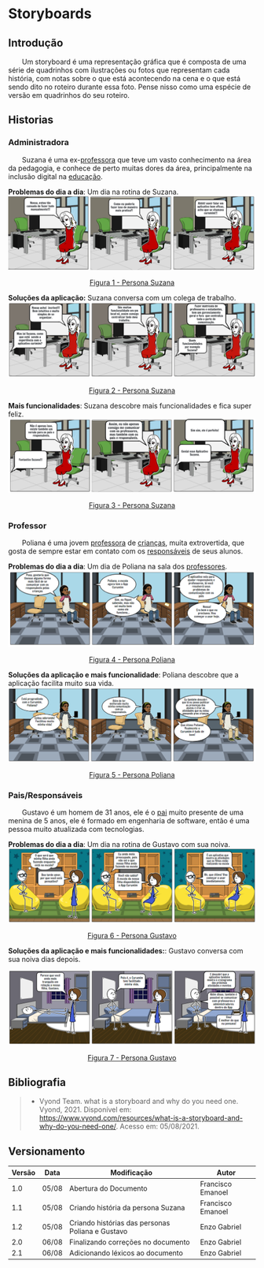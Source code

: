 # Storyboards

## Introdução

&emsp;&emsp;Um storyboard é uma representação gráfica que é composta de uma série de quadrinhos com ilustrações ou fotos que representam cada história, com notas sobre o que está acontecendo na cena e o que está sendo dito no roteiro durante essa foto. Pense nisso como uma espécie de versão em quadrinhos do seu roteiro.

## Historias

### Administradora

&emsp;&emsp;Suzana é uma ex-[professora](/2021.1_G6_Curumim/base/requisitos/modelagem/lexicos/#lexico-professor) que teve um vasto conhecimento na área da pedagogia, e conhece de perto muitas dores da área, principalmente na inclusão digital na [educação](/2021.1_G6_Curumim/base/requisitos/modelagem/lexicos/#lexico-educacao).

**Problemas do dia a dia**: Um dia na rotina de Suzana.
![](https://raw.githubusercontent.com/francisco1code/docs/master/images/1.png) <center>
[Figura 1 - Persona Suzana](https://raw.githubusercontent.com/francisco1code/docs/master/images/1.png)</center>

**Soluções da aplicação:** Suzana conversa com um colega de trabalho.
![](https://raw.githubusercontent.com/francisco1code/docs/master/images/2.png) <center>
[Figura 2 - Persona Suzana](https://raw.githubusercontent.com/francisco1code/docs/master/images/2.png)</center>

**Mais funcionalidades**: Suzana descobre mais funcionalidades e fica super feliz.
![](https://raw.githubusercontent.com/francisco1code/docs/master/images/3333.png) <center>
[Figura 3 - Persona Suzana](https://raw.githubusercontent.com/francisco1code/docs/master/images/3333.png)</center>

### Professor

&emsp;&emsp;Poliana é uma jovem [professora](/2021.1_G6_Curumim/base/requisitos/modelagem/lexicos/#lexico-professor) de [crianças](/2021.1_G6_Curumim/base/requisitos/modelagem/lexicos/#lexico-criança), muita extrovertida, que gosta de sempre estar em contato com os [responsáveis](/2021.1_G6_Curumim/base/requisitos/modelagem/lexicos/#lexico-responsavel) de seus alunos.

**Problemas do dia a dia**: Um dia de Poliana na sala dos [professores](/2021.1_G6_Curumim/base/requisitos/modelagem/lexicos/#lexico-professor).
![](../../../assets/imagens/storyboards/storyboard_poliana_1.png) <center>
[Figura 4 - Persona Poliana](../../../assets/imagens/storyboards/storyboard_poliana_1.png) </center>

**Soluções da aplicação e mais funcionalidade**: Poliana descobre que a aplicação facilita muito sua vida.
![](../../../assets/imagens/storyboards/storyboard_poliana_2.png) <center>
[Figura 5 - Persona Poliana](../../../assets/imagens/storyboards/storyboard_poliana_2.png) </center>

### Pais/Responsáveis

&emsp;&emsp;Gustavo é um homem de 31 anos, ele é o [pai](/2021.1_G6_Curumim/base/requisitos/modelagem/lexicos/#lexico-pai) muito presente de uma menina de 5 anos, ele é formado em engenharia de software, então é uma pessoa muito atualizada com tecnologias.

**Problemas do dia a dia**: Um dia na rotina de Gustavo com sua noiva.
![](../../../assets/imagens/storyboards/storyboard_gustavo_1.png) <center>
[Figura 6 - Persona Gustavo](../../../assets/imagens/storyboards/storyboard_gustavo_1.png)</center>

**Soluções da aplicação e mais funcionalidades:**: Gustavo conversa com sua noiva dias depois.

![](../../../assets/imagens/storyboards/storyboard_gustavo_2.png)<center>
[Figura 7 - Persona Gustavo](../../../assets/imagens/storyboards/storyboard_gustavo_2.png)</center>

## Bibliografia

> - Vyond Team. what is a storyboard and why do you need one. Vyond, 2021. Disponível em: <https://www.vyond.com/resources/what-is-a-storyboard-and-why-do-you-need-one/>. Acesso em: 05/08/2021.

## Versionamento

| Versão | Data  | Modificação                                      | Autor             |
| ------ | ----- | ------------------------------------------------ | ----------------- |
| 1.0    | 05/08 | Abertura do Documento                            | Francisco Emanoel |
| 1.1    | 05/08 | Criando história da persona Suzana               | Francisco Emanoel |
| 1.2    | 05/08 | Criando histórias das personas Poliana e Gustavo | Enzo Gabriel      |
| 2.0    | 06/08 | Finalizando correções no documento               | Enzo Gabriel      |
| 2.1    | 06/08 | Adicionando léxicos ao documento                 | Enzo Gabriel      |
